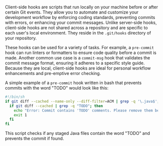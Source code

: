 Client-side hooks are scripts that run locally on your machine before or after certain Git events. They allow you to automate and customize your development workflow by enforcing coding standards, preventing commits with errors, or enhancing your commit messages. Unlike server-side hooks, client-side hooks are not shared across a repository and are specific to each user's local environment. They reside in the `.git/hooks` directory of your repository.

These hooks can be used for a variety of tasks. For example, a `pre-commit` hook can run linters or formatters to ensure code quality before a commit is made. Another common use case is a `commit-msg` hook that validates the commit message format, ensuring it adheres to a specific style guide. Because they are local, client-side hooks are ideal for personal workflow enhancements and pre-emptive error checking.

A simple example of a `pre-commit` hook written in bash that prevents commits with the word "TODO" would look like this:

```bash
#!/bin/sh
if git diff --cached --name-only --diff-filter=ACM | grep -q '\.java$'; then
  if git diff --cached | grep -q "TODO"; then
    echo "Error: Commit contains 'TODO' comments. Please remove them before committing."
    exit 1
  fi
fi
```

This script checks if any staged Java files contain the word "TODO" and prevents the commit if found.